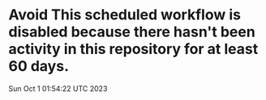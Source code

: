 # Avoid This scheduled workflow is disabled because there hasn't been activity in this repository for at least 60 days.
Sun Oct  1 01:54:22 UTC 2023
